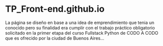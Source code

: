 # TP_Front-end.github.io
La página se diseño en base a una idea de emprendimiento que tenia un conocido pero su finalidad era cumplir con el trabajo práctico obligatorio solicitado en la primer etapa del curso Fullstack Python de CODO A CODO que es ofrecido por la ciudad de Buenos Aires... 
